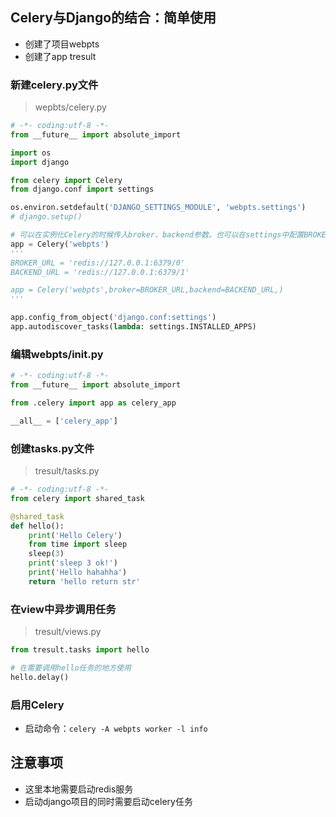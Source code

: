 ## Celery与Django的结合：简单使用

- 创建了项目webpts
- 创建了app tresult

### 新建celery.py文件
> wepbts/celery.py

```python
# -*- coding:utf-8 -*-
from __future__ import absolute_import

import os
import django

from celery import Celery
from django.conf import settings

os.environ.setdefault('DJANGO_SETTINGS_MODULE', 'webpts.settings')
# django.setup()

# 可以在实例化Celery的时候传入broker、backend参数。也可以在settings中配置BROKER_URL
app = Celery('webpts')
'''
BROKER_URL = 'redis://127.0.0.1:6379/0'
BACKEND_URL = 'redis://127.0.0.1:6379/1'

app = Celery('webpts',broker=BROKER_URL,backend=BACKEND_URL,)
'''

app.config_from_object('django.conf:settings')
app.autodiscover_tasks(lambda: settings.INSTALLED_APPS)

``` 

### 编辑webpts/__init__.py

```python
# -*- coding:utf-8 -*-
from __future__ import absolute_import

from .celery import app as celery_app

__all__ = ['celery_app']

```

### 创建tasks.py文件
> tresult/tasks.py

```python
# -*- coding:utf-8 -*-
from celery import shared_task

@shared_task
def hello():
    print('Hello Celery')
    from time import sleep
    sleep(3)
    print('sleep 3 ok!')
    print('Hello hahahha')
    return 'hello return str'
```


### 在view中异步调用任务
> tresult/views.py

```python
from tresult.tasks import hello

# 在需要调用hello任务的地方使用
hello.delay()
```

### 启用Celery
- 启动命令：`celery -A webpts worker -l info`

## 注意事项
- 这里本地需要启动redis服务
- 启动django项目的同时需要启动celery任务